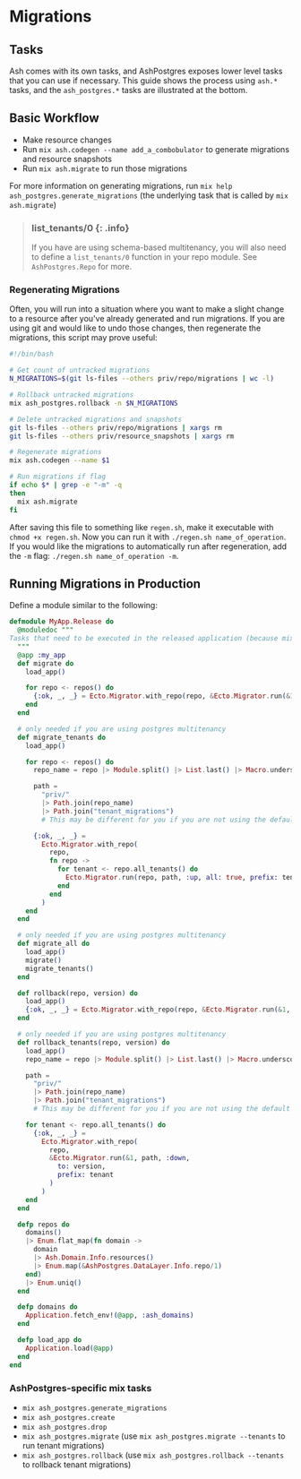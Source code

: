 # Migrations

## Tasks

Ash comes with its own tasks, and AshPostgres exposes lower level tasks that you can use if necessary. This guide shows the process using `ash.*` tasks, and the `ash_postgres.*` tasks are illustrated at the bottom.

## Basic Workflow

- Make resource changes
- Run `mix ash.codegen --name add_a_combobulator` to generate migrations and resource snapshots
- Run `mix ash.migrate` to run those migrations

For more information on generating migrations, run `mix help ash_postgres.generate_migrations` (the underlying task that is called by `mix ash.migrate`)

> ### list_tenants/0 {: .info}
>
> If you have are using schema-based multitenancy, you will also need to define a `list_tenants/0` function in your repo module. See `AshPostgres.Repo` for more.

### Regenerating Migrations

Often, you will run into a situation where you want to make a slight change to a resource after you've already generated and run migrations. If you are using git and would like to undo those changes, then regenerate the migrations, this script may prove useful:

```bash
#!/bin/bash

# Get count of untracked migrations
N_MIGRATIONS=$(git ls-files --others priv/repo/migrations | wc -l)

# Rollback untracked migrations
mix ash_postgres.rollback -n $N_MIGRATIONS

# Delete untracked migrations and snapshots
git ls-files --others priv/repo/migrations | xargs rm
git ls-files --others priv/resource_snapshots | xargs rm

# Regenerate migrations
mix ash.codegen --name $1

# Run migrations if flag
if echo $* | grep -e "-m" -q
then
  mix ash.migrate
fi
```

After saving this file to something like `regen.sh`, make it executable with `chmod +x regen.sh`. Now you can run it with `./regen.sh name_of_operation`. If you would like the migrations to automatically run after regeneration, add the `-m` flag: `./regen.sh name_of_operation -m`.

## Running Migrations in Production

Define a module similar to the following:

```elixir
defmodule MyApp.Release do
  @moduledoc """
Tasks that need to be executed in the released application (because mix is not present in releases).
  """
  @app :my_app
  def migrate do
    load_app()

    for repo <- repos() do
      {:ok, _, _} = Ecto.Migrator.with_repo(repo, &Ecto.Migrator.run(&1, :up, all: true))
    end
  end

  # only needed if you are using postgres multitenancy
  def migrate_tenants do
    load_app()

    for repo <- repos() do
      repo_name = repo |> Module.split() |> List.last() |> Macro.underscore()

      path =
        "priv/"
        |> Path.join(repo_name)
        |> Path.join("tenant_migrations")
        # This may be different for you if you are not using the default tenant migrations

      {:ok, _, _} =
        Ecto.Migrator.with_repo(
          repo,
          fn repo ->
            for tenant <- repo.all_tenants() do
              Ecto.Migrator.run(repo, path, :up, all: true, prefix: tenant)
            end
          end
        )
    end
  end

  # only needed if you are using postgres multitenancy
  def migrate_all do
    load_app()
    migrate()
    migrate_tenants()
  end

  def rollback(repo, version) do
    load_app()
    {:ok, _, _} = Ecto.Migrator.with_repo(repo, &Ecto.Migrator.run(&1, :down, to: version))
  end

  # only needed if you are using postgres multitenancy
  def rollback_tenants(repo, version) do
    load_app()
    repo_name = repo |> Module.split() |> List.last() |> Macro.underscore()

    path =
      "priv/"
      |> Path.join(repo_name)
      |> Path.join("tenant_migrations")
      # This may be different for you if you are not using the default tenant migrations

    for tenant <- repo.all_tenants() do
      {:ok, _, _} =
        Ecto.Migrator.with_repo(
          repo,
          &Ecto.Migrator.run(&1, path, :down,
            to: version,
            prefix: tenant
          )
        )
    end
  end

  defp repos do
    domains()
    |> Enum.flat_map(fn domain ->
      domain
      |> Ash.Domain.Info.resources()
      |> Enum.map(&AshPostgres.DataLayer.Info.repo/1)
    end)
    |> Enum.uniq()
  end

  defp domains do
    Application.fetch_env!(@app, :ash_domains)
  end

  defp load_app do
    Application.load(@app)
  end
end
```

### AshPostgres-specific mix tasks

- `mix ash_postgres.generate_migrations`
- `mix ash_postgres.create`
- `mix ash_postgres.drop`
- `mix ash_postgres.migrate` (use `mix ash_postgres.migrate --tenants` to run tenant migrations)
- `mix ash_postgres.rollback` (use `mix ash_postgres.rollback --tenants` to rollback tenant migrations)
